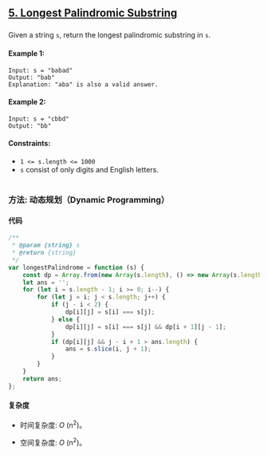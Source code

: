 ## [5. Longest Palindromic Substring](https://leetcode.com/problems/longest-palindromic-substring/)

###

Given a string `s`, return the longest palindromic substring in `s`.

#### Example 1:

```
Input: s = "babad"
Output: "bab"
Explanation: "aba" is also a valid answer.
```

#### Example 2:

```
Input: s = "cbbd"
Output: "bb"
```

#### Constraints:

-   `1 <= s.length <= 1000`
-   `s` consist of only digits and English letters.

#

### 方法: 动态规划（Dynamic Programming）

#### 代码

```javascript
/**
 * @param {string} s
 * @return {string}
 */
var longestPalindrome = function (s) {
    const dp = Array.from(new Array(s.length), () => new Array(s.length));
    let ans = '';
    for (let i = s.length - 1; i >= 0; i--) {
        for (let j = i; j < s.length; j++) {
            if (j - i < 2) {
                dp[i][j] = s[i] === s[j];
            } else {
                dp[i][j] = s[i] === s[j] && dp[i + 1][j - 1];
            }
            if (dp[i][j] && j - i + 1 > ans.length) {
                ans = s.slice(i, j + 1);
            }
        }
    }
    return ans;
};
```

#### 复杂度

-   时间复杂度: _O_ (n<sup>2</sup>)。

-   空间复杂度: _O_ (n<sup>2</sup>)。
